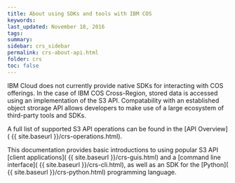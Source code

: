 ```yaml
---
title: About using SDKs and tools with IBM COS
keywords: 
last_updated: November 18, 2016
tags:
summary: 
sidebar: crs_sidebar
permalink: crs-about-api.html
folder: crs
toc: false
---
```


 IBM Cloud does not currently provide native SDKs for interacting with COS offerings.  In the case of IBM COS Cross-Region, stored data is accessed using an implementation of the S3 API. Compatability with an established object strorage API allows developers to make use of a large ecosystem of third-party tools and SDKs.  

 A full list of supported S3 API operations can be found in the [API Overview]( {{ site.baseurl }}/crs-operations.html).

 This documentation provides basic introductions to using popular S3 API [client applications]( {{ site.baseurl }}/crs-guis.html) and a [command line interface]( {{ site.baseurl }}/crs-cli.html), as well as an SDK for the [Python]( {{ site.baseurl }}/crs-python.html) programming language. 
 


